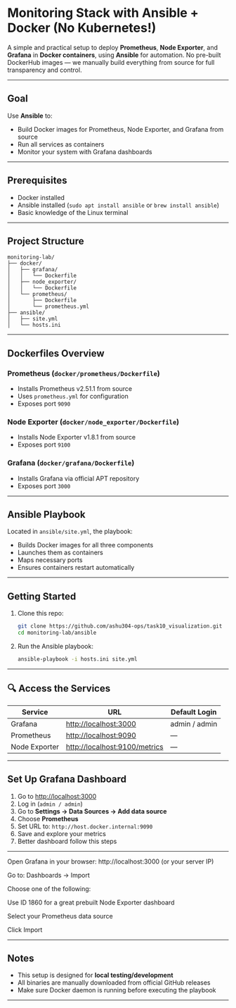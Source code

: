 # Monitoring Stack with Ansible + Docker (No Kubernetes!)

A simple and practical setup to deploy **Prometheus**, **Node Exporter**, and **Grafana** in **Docker containers**, using **Ansible** for automation. No pre-built DockerHub images — we manually build everything from source for full transparency and control.

---

## Goal

Use **Ansible** to:

* Build Docker images for Prometheus, Node Exporter, and Grafana from source
* Run all services as containers
* Monitor your system with Grafana dashboards

---

##  Prerequisites

* Docker installed
* Ansible installed (`sudo apt install ansible` or `brew install ansible`)
* Basic knowledge of the Linux terminal

---

##  Project Structure

```
monitoring-lab/
├── docker/
│   ├── grafana/
│   │   └── Dockerfile
│   ├── node_exporter/
│   │   └── Dockerfile
│   └── prometheus/
│       ├── Dockerfile
│       └── prometheus.yml
├── ansible/
│   ├── site.yml
│   └── hosts.ini
```

---

##  Dockerfiles Overview

###  Prometheus (`docker/prometheus/Dockerfile`)

* Installs Prometheus v2.51.1 from source
* Uses `prometheus.yml` for configuration
* Exposes port `9090`

### Node Exporter (`docker/node_exporter/Dockerfile`)

* Installs Node Exporter v1.8.1 from source
* Exposes port `9100`

###  Grafana (`docker/grafana/Dockerfile`)

* Installs Grafana via official APT repository
* Exposes port `3000`

---

## Ansible Playbook

Located in `ansible/site.yml`, the playbook:

* Builds Docker images for all three components
* Launches them as containers
* Maps necessary ports
* Ensures containers restart automatically

---

##  Getting Started

1. Clone this repo:

   ```bash
   git clone https://github.com/ashu304-ops/task10_visualization.git
   cd monitoring-lab/ansible
   ```

2. Run the Ansible playbook:

   ```bash
   ansible-playbook -i hosts.ini site.yml
   ```

---

## 🔍 Access the Services

| Service       | URL                                                            | Default Login |
| ------------- | -------------------------------------------------------------- | ------------- |
| Grafana       | [http://localhost:3000](http://localhost:3000)                 | admin / admin |
| Prometheus    | [http://localhost:9090](http://localhost:9090)                 | —             |
| Node Exporter | [http://localhost:9100/metrics](http://localhost:9101/metrics) | —             |

---

## Set Up Grafana Dashboard

1. Go to [http://localhost:3000](http://localhost:3000)
2. Log in (`admin / admin`)
3. Go to **Settings → Data Sources → Add data source**
4. Choose **Prometheus**
5. Set URL to: `http://host.docker.internal:9090`
6. Save and explore your metrics
7. Better dashboard follow this steps
--------------------
 Open Grafana in your browser:
http://localhost:3000 (or your server IP)

Go to:
Dashboards → Import

Choose one of the following:

Use ID 1860 for a great prebuilt Node Exporter dashboard

Select your Prometheus data source

Click Import

----------------------

##  Notes

* This setup is designed for **local testing/development**
* All binaries are manually downloaded from official GitHub releases
* Make sure Docker daemon is running before executing the playbook

---



